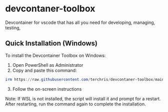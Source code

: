 # devcontaner-toolbox
Devcontainer for vscode that has all you need for developing, managing, testing, 



## Quick Installation (Windows)

To install the Devcontainer Toolbox on Windows:

1. Open PowerShell as Administrator
2. Copy and paste this command:
```powershell
irm https://raw.githubusercontent.com/terchris/devcontaner-toolbox/main/.devcontainer/setup/setup-windows.ps1 | iex
```
3. Follow the on-screen instructions

Note: If WSL is not installed, the script will install it and prompt for a restart. After restarting, run the command again to complete the installation.